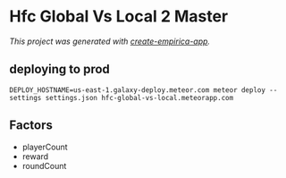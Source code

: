 # Hfc Global Vs Local 2 Master

_This project was generated with [create-empirica-app](https://github.com/empiricaly/create-empirica-app)._

## deploying to prod

`DEPLOY_HOSTNAME=us-east-1.galaxy-deploy.meteor.com meteor deploy --settings settings.json hfc-global-vs-local.meteorapp.com`

## Factors
- playerCount
- reward
- roundCount

